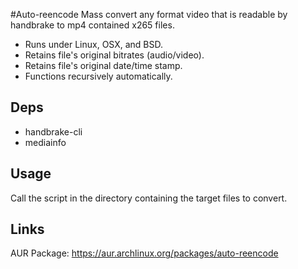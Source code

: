 #Auto-reencode
Mass convert any format video that is readable by handbrake to mp4 contained x265 files.
* Runs under Linux, OSX, and BSD.
* Retains file's original bitrates (audio/video).
* Retains file's original date/time stamp.
* Functions recursively automatically.

## Deps
* handbrake-cli
* mediainfo

## Usage
Call the script in the directory containing the target files to convert.

## Links
AUR Package: https://aur.archlinux.org/packages/auto-reencode
